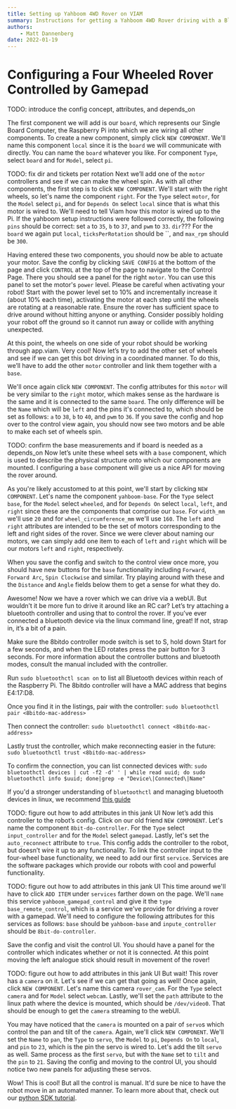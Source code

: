 ```yaml
---
title: Setting up Yahboom 4WD Rover on VIAM
summary: Instructions for getting a Yahboom 4WD Rover driving with a Bluetooth Gamepad with viam.
authors:
    - Matt Dannenberg
date: 2022-01-19
---
```

# Configuring a Four Wheeled Rover Controlled by Gamepad
TODO: introduce the config concept, attributes, and depends_on

The first component we will add is our `board`, which represents our Single Board Computer, the Raspberry Pi into which we are wiring all other components. To create a new component, simply click `NEW COMPONENT`.
We'll name this component `local` since it is the `board` we will communicate with directly. You can name the `board` whatever you like. For component `Type`, select `board` and for `Model`, select `pi`.


TODO: fix dir and tickets per rotation
Next we’ll add one of the `motor` controllers and see if we can make the wheel spin. As with all other components, the first step is to click `NEW COMPONENT`.
We'll start with the right wheels, so let's name the component `right`. For the `Type` select `motor`, for the `Model` select `pi`, and for `Depends On` select `local` since that is what this motor is wired to.
We'll need to tell Viam how this motor is wired up to the Pi. If the yahboom setup instructions were followed correctly, the following `pins` should be correct: set `a` to `35`, `b` to `37`, and `pwm` to `33`.
`dir`???
For the `board` we again put `local`, `ticksPerRotation` should be ``, and `max_rpm` should be `300`.

Having entered these two components, you should now be able to actuate your motor. Save the config by clicking `SAVE CONFIG` at the bottom of the page and click `CONTROL` at the top of the page to navigate to the Control Page.
There you should see a panel for the right `motor`. You can use this panel to set the motor's `power` level. Please be careful when activating your robot! Start with the power level set to 10% and incrementally increase it (about 10% each time), activating the motor at each step until the wheels are rotating at a reasonable rate. 
Ensure the rover has sufficient space to drive around without hitting anyone or anything. Consider possibly holding your robot off the ground so it cannot run away or collide with anything unexpected.

At this point, the wheels on one side of your robot should be working through app.viam. Very cool! Now let’s try to add the other set of wheels and see if we can get this bot driving in a coordinated manner. To do this, we’ll have to add the other `motor` controller and link them together with a `base`.

We'll once again click `NEW COMPONENT`. The config attributes for this `motor` will be very similar to the `right` motor, which makes sense as the hardware is the same and it is connected to the same `board`. The only difference will be the `Name` which will be `left` and the pins it's connected to, which should be set as follows: `a` to `38`, `b` to `40`, and `pwm` to `36`.
If you save the config and hop over to the control view again, you should now see two motors and be able to make each set of wheels spin.

TODO: confirm the base measurements and if board is needed as a depends_on
Now let’s unite these wheel sets with a `base` component, which is used to describe the physical structure onto which our components are mounted. I configuring a `base` component will give us a nice API for moving the rover around.

As you're likely accustomed to at this point, we'll start by clicking `NEW COMPONENT`. 
Let's name the component `yahboom-base`. For the `Type` select `base`, for the `Model` select `wheeled`, and for `Depends On` select `local`, `left`, and `right` since these are the components that comprise our `base`.
For `width_mm` we'll use `20` and for `wheel_circumference_mm` we'll use `160`. The `left` and `right` attributes are intended to be the set of motors corresponding to the left and right sides of the rover. Since we were clever about naming our motors, we can simply add one item to each of `left` and `right` which will be our motors `left` and `right`, respectively.

When you save the config and switch to the control view once more, you should have new buttons for the `base` functionality including `Forward`, `Forward Arc`, `Spin Clockwise` and similar. Try playing around with these and the `Distance` and `Angle` fields below them to get a sense for what they do.

Awesome! Now we have a rover which we can drive via a webUI. But wouldn’t it be more fun to drive it around like an RC car? Let’s try attaching a bluetooth controller and using that to control the rover. If you’ve ever connected a bluetooth device via the linux command line, great! If not, strap in, it’s a bit of a pain. 

Make sure the 8bitdo controller mode switch is set to S, hold down Start for a few seconds, and when the LED rotates press the pair button for 3 seconds. For more information about the controller buttons and bluetooth modes, consult the manual included with the controller.

Run `sudo bluetoothctl scan on` to list all Bluetooth devices within reach of the Raspberry Pi. The 8bitdo controller will have a MAC address that begins E4:17:D8.

Once you find it in the listings, pair with the controller: `sudo bluetoothctl pair <8bitdo-mac-address>`

Then connect the controller: `sudo bluetoothctl connect <8bitdo-mac-address>`

Lastly trust the controller, which make reconnecting easier in the future: `sudo bluetoothctl trust <8bitdo-mac-address>`

To confirm the connection, you can list connected devices with: `sudo bluetoothctl devices | cut -f2 -d' ' | while read uuid; do sudo bluetoothctl info $uuid; done|grep -e "Device\|Connected\|Name"`

If you'd a stronger understanding of `bluetoothctl` and managing bluetooth devices in linux, we recommend [this guide](https://www.makeuseof.com/manage-bluetooth-linux-with-bluetoothctl/)

TODO: figure out how to add attributes in this jank UI
Now let’s add this controller to the robot’s config. Click on our old friend `NEW COMPONENT`.
Let's name the component `8bit-do-controller`. For the `Type` select `input_controller` and for the `Model` select `gamepad`. Lastly, let's set the `auto_reconnect` attribute to `true`. This config adds the controller to the robot, but doesn’t wire it up to any functionality.
To link the controller input to the four-wheel base functionality, we need to add our first `service`. Services are the software packages which provide our robots with cool and powerful functionality.

TODO: figure out how to add attributes in this jank UI
This time around we'll have to click `ADD ITEM` under `services` farther down on the page. We'll `name` this service `yahboom_gamepad_control` and give it the `type` `base_remote_control`, which is a service we've provide for driving a rover with a gamepad.
We'll need to configure the following attributes for this services as follows: `base` should be `yahboom-base` and `inpute_controller` should be `8bit-do-controller`.

Save the config and visit the control UI. You should have a panel for the controller which indicates whether or not it is connected. At this point moving the left analogue stick should result in movement of the rover!

TODO: figure out how to add attributes in this jank UI
But wait! This rover has a `camera` on it. Let's see if we can get that going as well! Once again, click `NEW COMPONENT`.
Let's name this camera `rover_cam`. For the `Type` select `camera` and for `Model` select `webcam`. Lastly, we'll set the `path` attribute to the linux path where the device is mounted, which should be `/dev/video0`.
That should be enough to get the `camera` streaming to the webUI.

You may have noticed that the `camera` is mounted on a pair of `servo`s which control the pan and tilt of the `camera`.
Again, we'll click `NEW COMPONENT`. We'll set the `Name` to `pan`, the `Type` to `servo`, the `Model` to `pi`, `Depends On` to `local`, and `pin` to `23`, which is the pin the servo is wired to.
Let's add the tilt `servo` as well. Same process as the first `servo`, but with the `Name` set to `tilt` and the `pin` to `21`.
Saving the config and moving to the control UI, you should notice two new panels for adjusting these servos.

Wow! This is cool! But all the control is manual. It'd sure be nice to have the robot move in an automated manner. To learn more about that, check out our [python SDK tutorial](python-sdk-yahboom.md).
